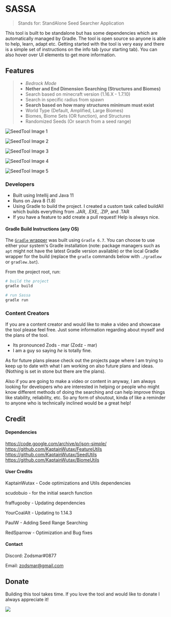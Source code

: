 # SASSA

> Stands for: StandAlone Seed Searcher Application

This tool is built to be standalone but has some dependencies which are automatically managed by Gradle. The tool is open source so anyone is able to help, learn, adapt etc.
Getting started with the tool is very easy and there is a simple set of instructions on the info tab (your starting tab). You can
also hover over UI elements to get more information.

## Features

> - *Bedrock Mode*
> - **Nether and End Dimension Searching (Structures and Biomes)**
> - Search based on minecraft version (1.16.X - 1.7.10)
> - Search in specific radius from spawn
> - **Search based on how many structures minimum must exist**
> - World Type (Default, Amplified, Large Biomes)
> - Biomes, Biome Sets (OR function), and Structures
> - Randomized Seeds (Or search from a seed range)


![SeedTool Image 1](https://imgur.com/WyPWotg.png)

![SeedTool Image 2](https://imgur.com/zKAjEgN.png)

![SeedTool Image 3](https://imgur.com/ESwTnVB.png)

![SeedTool Image 4](https://imgur.com/S1C6W5C.png)

![SeedTool Image 5](https://imgur.com/o9tsdYy.png)

### Developers

- Built using Intellij and Java 11
- Runs on Java 8 (1.8)
- Using Gradle to build the project. I created a custom task called buildAll which
builds everything from .JAR, .EXE, .ZIP, and .TAR
- If you have a feature to add create a pull request! Help is always nice.

#### Gradle Build Instructions (any OS)

The [`Gradle` wrapper](https://docs.gradle.org/current/userguide/gradle_wrapper.html) was built using `Gradle 6.7`.
You can choose to use either your system's Gradle installation (note: package managers such as `apt` might not have the latest Gradle version available) or the local Gradle wrapper for the build (replace the `gradle` commands below with `./gradlew` or `gradlew.bat`).

From the project root, run:

```bash
# build the project
gradle build

# run Sassa
gradle run
```

### Content Creators

If you are a content creator and would like to make a video and showcase the tool please feel free.
Just some information regarding about myself and the plans of the tool.

- Its pronounced Zods - mar (Zodz - mar)
- I am a guy so saying *he* is totally fine.

As for future plans please check out the projects page where I am trying to keep up to date with what
I am working on also future plans and ideas. (Nothing is set in stone but there are the plans).

Also if you are going to make a video or content in anyway, I am always looking for developers who
are interested in helping or people who might know different methods of doing the searching and can help
improve things like stability, reliability, etc. So any form of shoutout, kinda of like a reminder to anyone
who is technically inclined would be a great help!

## Credit

#### Dependencies

https://code.google.com/archive/p/json-simple/ <br />
https://github.com/KaptainWutax/FeatureUtils <br />
https://github.com/KaptainWutax/SeedUtils <br />
https://github.com/KaptainWutax/BiomeUtils <br />


#### User Credits

KaptainWutax - Code optimizations and Utils dependencies

scudobuio - for the initial search function

fraffugooby - Updating dependencies

YourCoalAlt - Updating to 1.14.3

PaulW - Adding Seed Range Searching

RedSparrow - Optimization and Bug fixes

#### Contact

Discord: Zodsmar#0877

Email: zodsmar@gmail.com

## Donate

Building this tool takes time. If you love the tool and would like to donate I always appreciate it!

[![](https://www.paypalobjects.com/en_US/i/btn/btn_donateCC_LG.gif)](https://www.paypal.com/cgi-bin/webscr?cmd=_donations&business=W9E3YQAKQWC34&currency_code=CAD&source=url)
